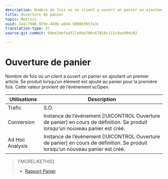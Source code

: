 ```yaml
---
description: Nombre de fois où un client a ouvert un panier en ajoutant un premier article. Se produit lorsqu’un élément est ajouté au panier pour la première fois. Cette valeur provient de l’événement scOpen.
title: Ouverture de panier
topic: Metrics
uuid: 3aac7908-979e-48db-a6d4-580863657e3c
translation-type: ht
source-git-commit: 99ee24efaa517e8da700c67818c111c4aa90dc02

---
```



# Ouverture de panier

Nombre de fois où un client a ouvert un panier en ajoutant un premier article. Se produit lorsqu’un élément est ajouté au panier pour la première fois. Cette valeur provient de l’événement scOpen.

| Utilisations | Description |
|---|---|
| Trafic | S.O. |
| Conversion | Instance de l’événement [!UICONTROL Ouverture de panier] en cours de définition. Se produit lorsqu’un nouveau panier est créé. |
| Ad Hoc Analysis | Instance de l’événement [!UICONTROL Ouverture de panier] en cours de définition. Se produit lorsqu’un nouveau panier est créé. |

>[!MORELIKETHIS]
>
>* [Rapport Panier](/help/components/c-variables/dimensionslist/reports-shopping-cart.md)

